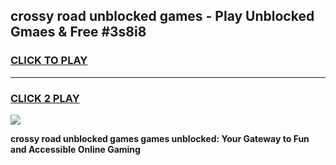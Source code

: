 
## crossy road unblocked games - Play Unblocked Gmaes & Free #3s8i8
<h3>
<a href="https://premium.freeplayer.one?title=crossy_road_unblocked_games&ref=01M">CLICK TO PLAY</a></h3>
<hr>

<h3>
<a href="https://premium.freeplayer.one?title=crossy_road_unblocked_games&ref=01M">CLICK 2 PLAY</a>
  
</h3>

<a href="https://premium.freeplayer.one?title=crossy_road_unblocked_games&ref=01M"><img src="https://clearcache.store/games.png"></a>


**crossy road unblocked games games unblocked: Your Gateway to Fun and Accessible Online Gaming**
